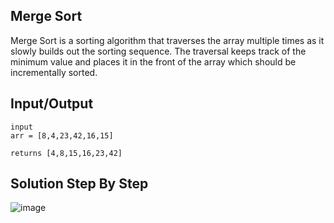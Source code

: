 ## Merge Sort

Merge Sort is a sorting algorithm that traverses the array multiple times as it slowly builds out the sorting sequence. The traversal keeps track of the minimum value and places it in the front of the array which should be incrementally sorted.

## Input/Output

```
input
arr = [8,4,23,42,16,15]

returns [4,8,15,16,23,42]
```

## Solution Step By Step

![image](https://user-images.githubusercontent.com/79086986/125357488-61b49900-e370-11eb-9de1-b5539e10b68a.png)
